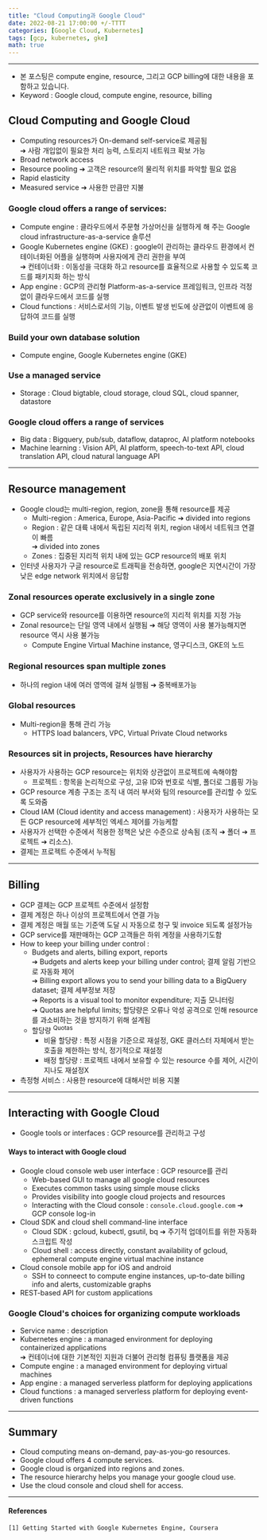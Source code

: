 ```yaml
---
title: "Cloud Computing과 Google Cloud"
date: 2022-08-21 17:00:00 +/-TTTT
categories: [Google Cloud, Kubernetes]
tags: [gcp, kubernetes, gke]
math: true
---
```




--------------------------

- 본 포스팅은 compute engine, resource, 그리고 GCP billing에 대한 내용을 포함하고 있습니다.
- Keyword : Google cloud, compute engine, resource, billing



## **Cloud Computing and Google Cloud**
- Computing resources가 On-demand self-service로 제공됨   
➔ 사람 개입없이 필요한 처리 능력, 스토리지 네트워크 확보 가능
- Broad network access
- Resource pooling
➔ 고객은 resource의 물리적 위치를 파악할 필요 없음
- Rapid elasticity
- Measured service
➔ 사용한 만큼만 지불



### **Google cloud offers a range of services:**
- Compute engine : 클라우드에서 주문형 가상머신을 실행하게 해 주는 Google cloud infrastructure-as-a-service 솔루션
- Google Kubernetes engine (GKE) : google이 관리하는 클라우드 환경에서 컨테이너화된 어플을 실행하며 사용자에게 관리 권한을 부여   
➔ 컨테이너화 : 이동성을 극대화 하고 resource를 효율적으로 사용할 수 있도록 코드를 패키지화 하는 방식
- App engine : GCP의 관리형 Platform-as-a-service 프레임워크, 인프라 걱정없이 클라우드에서 코드를 실행
- Cloud functions : 서비스로서의 기능, 이벤트 발생 빈도에 상관없이 이벤트에 응답하여 코드를 실행



### **Build your own database solution**
- Compute engine, Google Kubernetes engine (GKE)



### **Use a managed service**
- Storage : Cloud bigtable, cloud storage, cloud SQL, cloud spanner, datastore



### **Google cloud offers a range of services**
- Big data : Bigquery, pub/sub, dataflow, dataproc, AI platform notebooks
- Machine learning : Vision API, AI platform, speech-to-text API, cloud translation API, cloud natural language API


----------------------
## **Resource management**
- Google cloud는 multi-region, region, zone을 통해 resource를 제공
  - Multi-region : America, Europe, Asia-Pacific ➔ divided into regions
  - Region : 같은 대륙 내에서 독립된 지리적 위치, region 내에서 네트워크 연결이 빠름   
  ➔ divided into zones
  - Zones : 집중된 지리적 위치 내에 있는 GCP resource의 배포 위치
- 인터넷 사용자가 구글 resource로 트래픽을 전송하면, google은 지연시간이 가장 낮은 edge network 위치에서 응답함



### **Zonal resources operate exclusively in a single zone**
- GCP service와 resource를 이용하면 resource의 지리적 위치를 지정 가능
- Zonal resource는 단일 영역 내에서 실행됨 ➔ 해당 영역이 사용 불가능해지면 resource 역시 사용 불가능
  - Compute Engine Virtual Machine instance, 영구디스크, GKE의 노드



### **Regional resources span multiple zones**
- 하나의 region 내에 여러 영역에 걸쳐 실행됨 ➔ 중복배포가능



### **Global resources**
- Multi-region을 통해 관리 가능
  - HTTPS load balancers, VPC, Virtual Private Cloud networks



### **Resources sit in projects, Resources have hierarchy**
- 사용자가 사용하는 GCP resource는 위치와 상관없이 프로젝트에 속해야함
  - 프로젝트 : 항목을 논리적으로 구성, 고유 ID와 번호로 식별, 폴더로 그룹핑 가능
- GCP resource 계층 구조는 조직 내 여러 부서와 팀의 resource를 관리할 수 있도록 도와줌
- Cloud IAM (Cloud identity and access management) : 사용자가 사용하는 모든 GCP resource에 세부적인 엑세스 제어를 가능케함
- 사용자가 선택한 수준에서 적용한 정책은 낮은 수준으로 상속됨 (조직 ➔ 폴더 ➔ 프로젝트 ➔ 리소스).
- 결제는 프로젝트 수준에서 누적됨




--------------------
## **Billing**
- GCP 결제는 GCP 프로젝트 수준에서 설정함
- 결제 계정은 하나 이상의 프로젝트에서 연결 가능
- 결제 계정은 매월 또는 기준액 도달 시 자동으로 청구 및 invoice 되도록 설정가능
- GCP service를 재판매하는 GCP 고객들은 하위 계정을 사용하기도함
- How to keep your billing under control :
  - Budgets and alerts, billing export, reports   
  ➔ Budgets and alerts keep your billing under control; 결제 알림 기반으로 자동화 제어   
  ➔ Billing export allows you to send your billing data to a BigQuery dataset; 결제 세부정보 저장   
  ➔ Reports is a visual tool to monitor expenditure; 지출 모니터링   
  ➔ Quotas are helpful limits; 할당량은 오류나 악성 공격으로 인해 resource를 과소비하는 것을 방지하기 위해 설계됨   
  - 할당량 <sup>Quotas</sup>
    - 비율 할당량 : 특정 시점을 기준으로 재설정, GKE 클러스터 자체에서 받는 호출을 제한하는 방식, 정기적으로 재설정
    - 배정 할당량 : 프로젝트 내에서 보유할 수 있는 resource 수를 제어, 시간이 지나도 재설정X
- 측정형 서비스 : 사용한 resource에 대해서만 비용 지불


---------------------
## **Interacting with Google Cloud**
- Google tools or interfaces : GCP resource를 관리하고 구성



#### **Ways to interact with Google cloud**
- Google cloud console web user interface : GCP resource를 관리
  - Web-based GUI to manage all google cloud resources
  - Executes common tasks using simple mouse clicks
  - Provides visibility into google cloud projects and resources
  - Interacting with the Cloud console : `console.cloud.google.com` ➔ GCP console log-in 
- Cloud SDK and cloud shell command-line interface
  - Cloud SDK : gcloud, kubectl, gsutil, bq ➔ 주기적 업데이트를 위한 자동화 스크립트 작성
  - Cloud shell : access directly, constant availability of gcloud, ephemeral compute engine virtual machine instance
- Cloud console mobile app for iOS and android
  - SSH to conneect to compute engine instances, up-to-date billing info and alerts, customizable graphs
- REST-based API for custom applications



### **Google Cloud's choices for organizing compute workloads**
- Service name : description
- Kubernetes engine : a managed environment for deploying containerized applications   
➔ 컨테이너에 대한 기본적인 지원과 더불어 관리형 컴퓨팅 플랫폼을 제공
- Compute engine : a managed environment for deploying virtual machines
- App engine : a managed serverless platform for deploying applications
- Cloud functions : a managed serverless platform for deploying event-driven functions


------------------
## **Summary**
- Cloud computing means on-demand, pay-as-you-go resources.
- Google cloud offers 4 compute services.
- Google cloud is organized into regions and zones.
- The resource hierarchy helps you manage your google cloud use.
- Use the cloud console and cloud shell for access.




----

#### **References**
```
[1] Getting Started with Google Kubernetes Engine, Coursera
```

